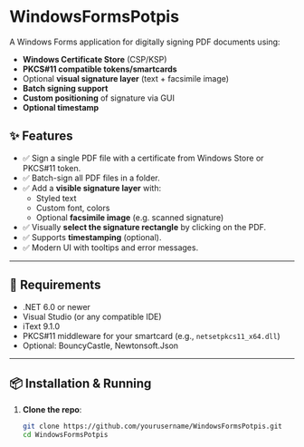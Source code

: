 # WindowsFormsPotpis

A Windows Forms application for digitally signing PDF documents using:

- **Windows Certificate Store** (CSP/KSP)
- **PKCS#11 compatible tokens/smartcards**
- Optional **visual signature layer** (text + facsimile image)
- **Batch signing support**
- **Custom positioning** of signature via GUI
- **Optional timestamp**

## ✨ Features

- ✅ Sign a single PDF file with a certificate from Windows Store or PKCS#11 token.
- ✅ Batch-sign all PDF files in a folder.
- ✅ Add a **visible signature layer** with:
  - Styled text
  - Custom font, colors
  - Optional **facsimile image** (e.g. scanned signature)
- ✅ Visually **select the signature rectangle** by clicking on the PDF.
- ✅ Supports **timestamping** (optional).
- ✅ Modern UI with tooltips and error messages.

---

## 🔧 Requirements

- .NET 6.0 or newer
- Visual Studio (or any compatible IDE)
- iText 9.1.0
- PKCS#11 middleware for your smartcard (e.g., `netsetpkcs11_x64.dll`)
- Optional: BouncyCastle, Newtonsoft.Json

---

## 📦 Installation & Running

1. **Clone the repo**:
   ```bash
   git clone https://github.com/yourusername/WindowsFormsPotpis.git
   cd WindowsFormsPotpis
